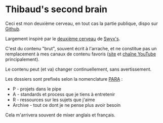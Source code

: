# Thibaud's second brain

Ceci est mon deuxième cerveau, en tout cas la partie publique, dispo sur [Github](https://github.com/tidusia/brain).

Largement inspiré par le [deuxième cerveau](https://github.com/sw-yx/brain/blob/master/README.md) de [Swyx's](https://www.swyx.io/tiago-forte-second-brain).

C'est du contenu "brut", souvent écrit à l'arrache, et ne constitue pas un remplacement à mes canaux de contenu favoris ([site](https://www.thibaud-duthoit.fr/) et [chaîne YouTube](https://www.youtube.com/channel/UCu_CgMOr86n3vfNbT3tk2dw) principalement).

Le contenu peut (et va) changer continuellement, sans avertissement.

Les dossiers sont prefixés selon la nomenclature [PARA](https://fortelabs.co/blog/para/) : 
- P - projets dans le pipe
- A - standards et process que je tiens à entretenir
- R - ressources sur les sujets que j'aime
- Archive - tout ce dont je ne pense plus avoir besoin

Cela m'arrivera souvent de mixer anglais et français.
